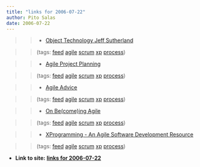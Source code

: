 ```yaml
---
title: "links for 2006-07-22"
author: Pito Salas
date: 2006-07-22
---
```



>>

>>   * [Object Technology Jeff
Sutherland](<http://jeffsutherland.com/rss.xml>)

>>

>> (tags: [feed](<http://del.icio.us/pitosalas/feed>)
[agile](<http://del.icio.us/pitosalas/agile>)
[scrum](<http://del.icio.us/pitosalas/scrum>)
[xp](<http://del.icio.us/pitosalas/xp>)
[process](<http://del.icio.us/pitosalas/process>))

>>

>>   * [Agile Project
Planning](<http://feeds.feedburner.com/AgileProjectPlanning>)

>>

>> (tags: [feed](<http://del.icio.us/pitosalas/feed>)
[agile](<http://del.icio.us/pitosalas/agile>)
[scrum](<http://del.icio.us/pitosalas/scrum>)
[xp](<http://del.icio.us/pitosalas/xp>)
[process](<http://del.icio.us/pitosalas/process>))

>>

>>   * [Agile Advice](<http://www.agileadvice.com/index.rdf>)

>>

>> (tags: [feed](<http://del.icio.us/pitosalas/feed>)
[agile](<http://del.icio.us/pitosalas/agile>)
[scrum](<http://del.icio.us/pitosalas/scrum>)
[xp](<http://del.icio.us/pitosalas/xp>)
[process](<http://del.icio.us/pitosalas/process>))

>>

>>   * [On Be(come)ing Agile](<http://feeds.feedburner.com/theagileblog/kvkb>)

>>

>> (tags: [feed](<http://del.icio.us/pitosalas/feed>)
[agile](<http://del.icio.us/pitosalas/agile>)
[scrum](<http://del.icio.us/pitosalas/scrum>)
[xp](<http://del.icio.us/pitosalas/xp>)
[process](<http://del.icio.us/pitosalas/process>))

>>

>>   * [XProgramming - An Agile Software Development
Resource](<http://www.xprogramming.com/feed.xml>)

>>

>> (tags: [feed](<http://del.icio.us/pitosalas/feed>)
[agile](<http://del.icio.us/pitosalas/agile>)
[scrum](<http://del.icio.us/pitosalas/scrum>)
[xp](<http://del.icio.us/pitosalas/xp>)
[process](<http://del.icio.us/pitosalas/process>))

>>

>>


* **Link to site:** **[links for 2006-07-22](None)**
